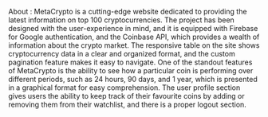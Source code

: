 About : 
MetaCrypto is a cutting-edge website dedicated to providing the latest information on top 100 cryptocurrencies. The project has been designed with the user-experience in mind, and it is equipped with Firebase for Google authentication, and the Coinbase API, which provides a wealth of information about the crypto market. The responsive table on the site shows cryptocurrency data in a clear and organized format, and the custom pagination feature makes it easy to navigate. One of the standout features of MetaCrypto is the ability to see how a particular coin is performing over different periods, such as 24 hours, 90 days, and 1 year, which is presented in a graphical format for easy comprehension. The user profile section gives users the ability to keep track of their favourite coins by adding or removing them from their watchlist, and there is a proper logout section.
